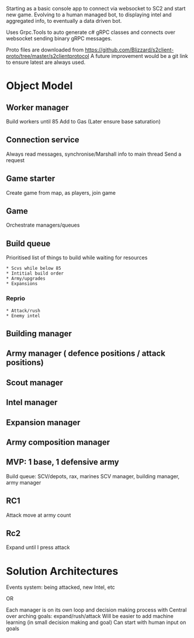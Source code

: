 Starting as a basic console app to connect via websocket to SC2 and start new game. Evolving to a human managed bot, to displaying intel and aggregated info, to eventually a data driven bot.

Uses Grpc.Tools to auto generate c# gRPC classes and connects over websocket sending binary gRPC messages.

Proto files are downloaded from https://github.com/Blizzard/s2client-proto/tree/master/s2clientprotocol
A future improvement would be a git link to ensure latest are always used.

# Object Model
## Worker manager
Build workers until 85
Add to Gas
(Later ensure base saturation)

## Connection service
Always read messages, synchronise/Marshall info to main thread
Send a request

## Game starter
Create game from map, as players, join game

## Game
Orchestrate managers/queues

## Build queue
Prioritised list of things to build while waiting for resources

	* Scvs while below 85
	* Intitial build order
	* Army/upgrades
	* Expansions


### Reprio
	* Attack/rush
	* Enemy intel

## Building manager
## Army manager ( defence positions / attack positions)
## Scout manager
## Intel manager
## Expansion manager
## Army composition manager

## MVP: 1 base, 1 defensive army
Build queue: SCV/depots, rax, marines
SCV manager, building manager, army manager

## RC1
Attack move at army count

## Rc2
Expand until I press attack

# Solution Architectures
Events system: being attacked, new Intel, etc

OR

Each manager is on its own loop and decision making process with Central over arching goals: expand/rush/attack
Will be easier to add machine learning (in small decision making and goal)
Can start with human input on goals
